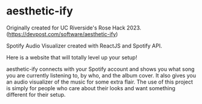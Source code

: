 # aesthetic-ify

Originally created for UC Riverside's Rose Hack 2023. (https://devpost.com/software/aesthetic-ify)

Spotify Audio Visualizer created with ReactJS and Spotify API.

Here is a website that will totally level up your setup!

aesthetic-ify connects with your Spotify account and shows you what song you are currently listening to, by who, and the album cover.
It also gives you an audio visualizer of the music for some extra flair. The use of this project is simply for people who care about their looks and want something different for their setup.
